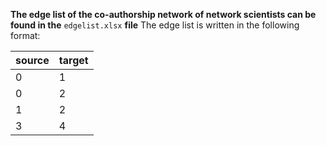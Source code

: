 **The edge list of the co-authorship network of network scientists can be found in the** ```edgelist.xlsx``` **file**
The edge list is written in the following format:

| source | target |
|--------|--------|
|      0 |      1 |
|      0 |      2 |
|      1 |      2 |
|      3 |      4 |
